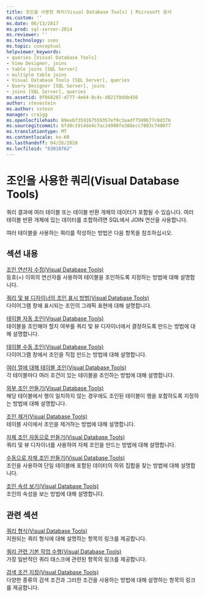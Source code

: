 ```yaml
---
title: 조인을 사용한 쿼리(Visual Database Tools) | Microsoft 문서
ms.custom: ''
ms.date: 06/13/2017
ms.prod: sql-server-2014
ms.reviewer: ''
ms.technology: ssms
ms.topic: conceptual
helpviewer_keywords:
- queries [Visual Database Tools]
- View Designer, joins
- table joins [SQL Server]
- multiple table joins
- Visual Database Tools [SQL Server], queries
- Query Designer [SQL Server], joins
- joins [SQL Server], queries
ms.assetid: 8f068207-d777-4e64-8c4c-d821f0ddb450
author: stevestein
ms.author: sstein
manager: craigg
ms.openlocfilehash: 89eebf359167559357ef9c3aadf7599b77c8d376
ms.sourcegitcommit: 6fd8c1914de4c7ac24900fe388ecc7883c740077
ms.translationtype: MT
ms.contentlocale: ko-KR
ms.lasthandoff: 04/26/2020
ms.locfileid: "63010762"
---
```

# <a name="query-with-joins-visual-database-tools"></a>조인을 사용한 쿼리(Visual Database Tools)
  쿼리 결과에 여러 테이블 또는 테이블 반환 개체의 데이터가 포함될 수 있습니다. 여러 테이블 반환 개체에 있는 데이터를 조합하려면 SQL에서 JOIN 연산을 사용합니다.  
  
 여러 테이블을 사용하는 쿼리를 작성하는 방법은 다음 항목을 참조하십시오.  
  
## <a name="in-this-section"></a>섹션 내용  
 [조인 연산자 수정&#40;Visual Database Tools&#41;](visual-database-tools.md)  
 등호(=) 이외의 연산자를 사용하여 테이블을 조인하도록 지정하는 방법에 대해 설명합니다.  
  
 [쿼리 및 뷰 디자이너의 조인 표시 방법&#40;Visual Database Tools&#41;](how-the-query-and-view-designer-represents-joins-visual-database-tools.md)  
 다이어그램 창에 표시되는 조인의 그래픽 표현에 대해 설명합니다.  
  
 [테이블 자동 조인&#40;Visual Database Tools&#41;](join-tables-automatically-visual-database-tools.md)  
 테이블을 조인해야 할지 여부를 쿼리 및 뷰 디자이너에서 결정하도록 만드는 방법에 대해 설명합니다.  
  
 [테이블 수동 조인&#40;Visual Database Tools&#41;](join-tables-manually-visual-database-tools.md)  
 다이어그램 창에서 조인을 직접 만드는 방법에 대해 설명합니다.  
  
 [여러 열에 대해 테이블 조인&#40;Visual Database Tools&#41;](join-tables-on-multiple-columns-visual-database-tools.md)  
 각 테이블마다 여러 조건이 있는 테이블을 조인하는 방법에 대해 설명합니다.  
  
 [외부 조인 만들기&#40;Visual Database Tools&#41;](create-outer-joins-visual-database-tools.md)  
 해당 테이블에서 행이 일치하지 않는 경우에도 조인된 테이블이 행을 포함하도록 지정하는 방법에 대해 설명합니다.  
  
 [조인 제거&#40;Visual Database Tools&#41;](remove-joins-visual-database-tools.md)  
 테이블 사이에서 조인을 제거하는 방법에 대해 설명합니다.  
  
 [자체 조인 자동으로 만들기&#40;Visual Database Tools&#41;](create-self-joins-automatically-visual-database-tools.md)  
 쿼리 및 뷰 디자이너를 사용하여 자체 조인을 만드는 방법에 대해 설명합니다.  
  
 [수동으로 자체 조인 만들기&#40;Visual Database Tools&#41;](create-self-joins-manually-visual-database-tools.md)  
 조인을 사용하여 단일 테이블에 포함된 데이터의 하위 집합을 찾는 방법에 대해 설명합니다.  
  
 [조인 속성 보기&#40;Visual Database Tools&#41;](view-join-properties-visual-database-tools.md)  
 조인의 속성을 보는 방법에 대해 설명합니다.  
  
## <a name="related-sections"></a>관련 섹션  
 [쿼리 형식&#40;Visual Database Tools&#41;](types-of-queries-visual-database-tools.md)  
 지원되는 쿼리 형식에 대해 설명하는 항목의 링크를 제공합니다.  
  
 [쿼리 관련 기본 작업 수행&#40;Visual Database Tools&#41;](perform-basic-operations-with-queries-visual-database-tools.md)  
 가장 일반적인 쿼리 태스크에 관련된 항목의 링크를 제공합니다.  
  
 [검색 조건 지정&#40;Visual Database Tools&#41;](specify-search-criteria-visual-database-tools.md)  
 다양한 종류의 검색 조건과 그러한 조건을 사용하는 방법에 대해 설명하는 항목의 링크를 제공합니다.  
  
  
